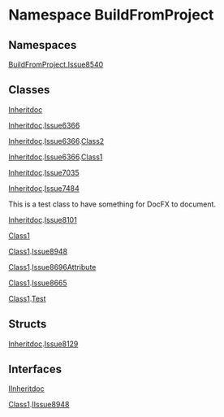 ﻿# Namespace BuildFromProject

## Namespaces

[BuildFromProject.Issue8540](BuildFromProject.Issue8540.md)

## Classes

[Inheritdoc](BuildFromProject.Inheritdoc.md)

[Inheritdoc](BuildFromProject.Inheritdoc.md).[Issue6366](BuildFromProject.Inheritdoc.Issue6366.md)

[Inheritdoc](BuildFromProject.Inheritdoc.md).[Issue6366](BuildFromProject.Inheritdoc.Issue6366.md).[Class2](BuildFromProject.Inheritdoc.Issue6366.Class2.md)

[Inheritdoc](BuildFromProject.Inheritdoc.md).[Issue6366](BuildFromProject.Inheritdoc.Issue6366.md).[Class1](BuildFromProject.Inheritdoc.Issue6366.Class1-1.md)<T>

[Inheritdoc](BuildFromProject.Inheritdoc.md).[Issue7035](BuildFromProject.Inheritdoc.Issue7035.md)

[Inheritdoc](BuildFromProject.Inheritdoc.md).[Issue7484](BuildFromProject.Inheritdoc.Issue7484.md)

This is a test class to have something for DocFX to document.

[Inheritdoc](BuildFromProject.Inheritdoc.md).[Issue8101](BuildFromProject.Inheritdoc.Issue8101.md)

[Class1](BuildFromProject.Class1.md)

[Class1](BuildFromProject.Class1.md).[Issue8948](BuildFromProject.Class1.Issue8948.md)

[Class1](BuildFromProject.Class1.md).[Issue8696Attribute](BuildFromProject.Class1.Issue8696Attribute.md)

[Class1](BuildFromProject.Class1.md).[Issue8665](BuildFromProject.Class1.Issue8665.md)

[Class1](BuildFromProject.Class1.md).[Test](BuildFromProject.Class1.Test-1.md)<T>

## Structs

[Inheritdoc](BuildFromProject.Inheritdoc.md).[Issue8129](BuildFromProject.Inheritdoc.Issue8129.md)

## Interfaces

[IInheritdoc](BuildFromProject.IInheritdoc.md)

[Class1](BuildFromProject.Class1.md).[IIssue8948](BuildFromProject.Class1.IIssue8948.md)


